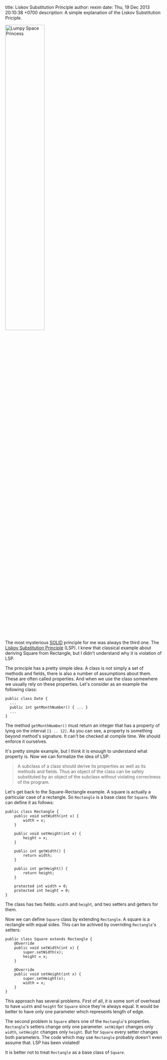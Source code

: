 title: Liskov Substitution Principle
author: rexim
date: Thu, 19 Dec 2013 20:10:38 +0700
description: A simple explanation of the Liskov Substitution Priciple.

<!-- OMG, markdown sucks! -->
<img src="images/LSP.png"
     class="left-float-img"
     style="width: 50%;"
     alt="Lumpy Space Princess" />

The most mysterious [SOLID](http://en.wikipedia.org/wiki/SOLID)
principle for me was always the third one. The
[Liskov Substitution Principle](http://en.wikipedia.org/wiki/Liskov_substitution_principle)
(LSP). I knew that classical example about deriving Square from
Rectangle, but I didn't understand why it is violation of LSP.

The principle has a pretty simple idea. A class is not simply a set of
methods and fields, there is also a number of assumptions about
them. These are often called properties. And when we use the class
somewhere we usually rely on these properties. Let's consider as an
example the following class:

    public class Date {
      ...
      public int getMonthNumber() { ... }
      ...
    }

The method `getMonthNumber()` must return an integer that has a
property of lying on the interval `[1 .. 12]`. As you can see, a
property is something beyond method's signature. It can't be checked
at compile time. We should enforce it ourselves.

It's pretty simple example, but I think it is enough to understand
what property is. Now we can formalize the idea of LSP:

> A subclass of a class should derive its properties as well as its
> methods and fields. Thus an object of the class can be safely
> substituted by an object of the subclass without violating
> correctness of the program.

Let's get back to the Square-Rectangle example. A square is actually a
particular case of a rectangle. So `Rectangle` is a base class for
`Square`. We can define it as follows:

    public class Rectangle {
        public void setWidth(int x) {
            width = x;
        }

        public void setHeight(int x) {
            height = x;
        }

        public int getWidth() {
            return width;
        }

        public int getHeight() {
            return height;
        }

        protected int width = 0;
        protected int height = 0;
    }

The class has two fields: `width` and `height`, and two setters and
getters for them.

Now we can define `Square` class by extending `Rectangle`. A square is
a rectangle with equal sides. This can be achived by overriding
`Rectangle`'s setters:

    public class Square extends Rectangle {
        @Override
        public void setWidth(int x) {
            super.setWidth(x);
            height = x;
        }

        @Override
        public void setHeight(int x) {
            super.setHeight(x);
            width = x;
        }
    }

This approach has several problems. First of all, it is some sort of
overhead to have `width` and `height` for `Square` since they're
always equal. It would be better to have only one parameter which
represents length of edge.

The second problem is `Square` alters one of the `Rectangle`'s
properties. `Rectangle`'s setters change only one
parameter. `setWidget` changes only `width`, `setHeight` changes only
`height`. But for `Square` every setter changes both parameters. The
code which may use `Rectangle` probably doesn't even assume that. LSP
has been violated!

It is better not to treat `Rectangle` as a base class of `Square`.
